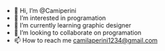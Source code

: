 - 👋 Hi, I’m @Camiperini
- 👀 I’m interested in programation  
- 🌱 I’m currently learning graphic designer 
- 💞️ I’m looking to collaborate on programation 
- 📫 How to reach me camilaperini1234@gmail.com

<!---
Camiperini/Camiperini is a ✨ special ✨ repository because its `README.md` (this file) appears on your GitHub profile.
You can click the Preview link to take a look at your changes.
--->
